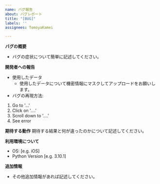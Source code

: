 ```yaml
---
name: バグ報告
about: バグレポート
title: "[BUG]"
labels: ''
assignees: TomoyaKamei

---
```


**バグの概要**
- バグの症状について簡単に記述してください。

**開発者への報告**
- 使用したデータ
    - 使用したデータについて機密情報にマスクしてアップロードをお願いします。
- バグの再現方法:
1. Go to '...'
2. Click on '....'
3. Scroll down to '....'
4. See error

**期待する動作**
期待する結果と何が違ったのかについて記述してください。

**利用環境について**
 - OS: [e.g. iOS]
 - Python Version [e.g. 3.10.1]

**追加情報**
- その他追加情報があれば記述してください。
